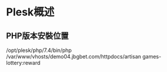 # Plesk概述

## PHP版本安裝位置
/opt/plesk/php/7.4/bin/php /var/www/vhosts/demo04.jbgbet.com/httpdocs/artisan games-lottery:reward